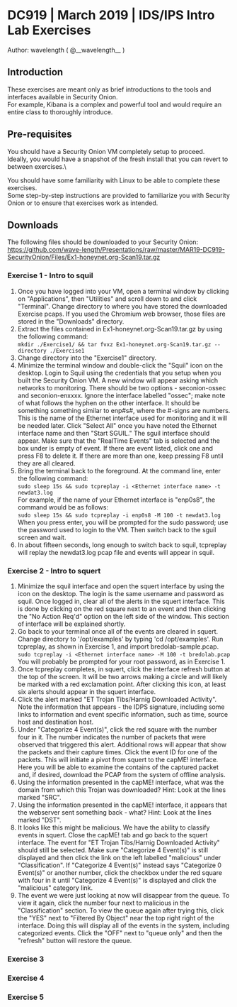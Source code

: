 # DC919  |  March 2019  |  IDS/IPS Intro Lab Exercises
Author: wavelength  ( @\_\_wavelength\_\_ )

## Introduction
These exercises are meant only as brief introductions to the tools and interfaces available in Security Onion.\
For example, Kibana is a complex and powerful tool and would require an entire class to thoroughly introduce.

## Pre-requisites
You should have a Security Onion VM completely setup to proceed.\
Ideally, you would have a snapshot of the fresh install that you can revert to between exercises.\

You should have some familiarity with Linux to be able to complete these exercises.\
Some step-by-step instructions are provided to familiarize you with Security Onion or to ensure that exercises work as intended.

## Downloads
The following files should be downloaded to your Security Onion:\
https://github.com/wave-length/Presentations/raw/master/MAR19-DC919-SecurityOnion/Files/Ex1-honeynet.org-Scan19.tar.gz

### Exercise 1 - Intro to squil
1. Once you have logged into your VM, open a terminal window by clicking on "Applications", then "Utilities" and scroll down to and click "Terminal".   Change directory to where you have stored the downloaded Exercise pcaps.   If you used the Chromium web browser, those files are stored in the "Downloads" directory.
2. Extract the files contained in Ex1-honeynet.org-Scan19.tar.gz by using the following command:\
  `mkdir ./Exercise1/ && tar fvxz Ex1-honeynet.org-Scan19.tar.gz --directory ./Exercise1`
3. Change directory into the "Exercise1" directory.
4. Minimize the terminal window and double-click the "Squil" icon on the desktop.   Login to Squil using the credentials that you setup when you built the Security Onion VM.  A new window will appear asking which networks to monitoring.   There should be two options - seconion-ossec and seconion-enxxxx.   Ignore the interface labelled "ossec"; make note of what follows the hyphen on the other interface.   It should be something something similar to enp#s#, where the #-signs are numbers.  This is the name of the Ethernet interface used for monitoring and it will be needed later.   Click "Select All" once you have noted the Ethernet interface name and then "Start SGUIL."  The sguil interface should appear.   Make sure that the "RealTime Events" tab is selected and the box under is empty of event.   If there are event listed, click one and press F8 to delete it.   If there are more than one, keep pressing F8 until they are all cleared.
5. Bring the terminal back to the foreground.   At the command line, enter the following command:\
`sudo sleep 15s && sudo tcpreplay -i <Ethernet interface name> -t newdat3.log`\
For example, if the name of your Ethernet interface is "enp0s8", the command would be as follows:\
`sudo sleep 15s && sudo tcpreplay -i enp0s8 -M 100 -t newdat3.log`\
When you press enter, you will be prompted for the sudo password; use the password used to login to the VM.   Then switch back to the sguil screen and wait.
6. In about fifteen seconds, long enough to switch back to squil, tcpreplay will replay the newdat3.log pcap file and events will appear in squil.
  
### Exercise 2 - Intro to squert
1. Minimize the squil interface and open the squert interface by using the icon on the desktop.   The login is the same username and password as squil.   Once logged in, clear all of the alerts in the squert interface.   This is done by clicking on the red square next to an event and then clicking the "No Action Req'd" option on the left side of the window.   This section of interface will be explained shortly.
2. Go back to your terminal once all of the events are cleared in squert. Change directory to '/opt/examples' by typing 'cd /opt/examples'.  Run tcpreplay, as shown in Exercise 1, and import bredolab-sample.pcap.\
 `sudo tcpreplay -i <Ethernet interface name> -M 100 -t bredolab.pcap`\
 You will probably be prompted for your root password, as in Exercise 1.
3. Once tcpreplay completes, in squert, click the interface refresh button at the top of the screen.  It will be two arrows making a circle and will likely be marked with a red exclamation point.   After clicking this icon, at least six alerts should appear in the squert interface.
4. Click the alert marked "ET Trojan Tibs/Harnig Downloaded Activity".   Note the information that appears - the IDPS signature, including some links to information and event specific information, such as time, source host and destination host.
5. Under "Categorize 4 Event(s)", click the red square with the number four in it.  The number indicates the number of packets that were observed that triggered this alert.   Additional rows will appear that show the packets and their capture times.   Click the event ID for one of the packets.   This will initiate a pivot from squert to the capME! interface.   Here you will be able to examine the contains of the captured packet and, if desired, download the PCAP from the system of offline analysis.
6. Using the information presented in the capME! interface, what was the domain from which this Trojan was downloaded?  Hint: Look at the lines marked "SRC".
7. Using the information presented in the capME! interface, it appears that the webserver sent something back - what?  Hint: Look at the lines marked "DST".
8. It looks like this might be malicious.  We have the ability to classify events in squert.   Close the capME! tab and go back to the squert interface.   The event for "ET Trojan Tibs/Harnig Downloaded Activity" should still be selected.   Make sure "Categorize 4 Event(s)" is still displayed and then click the link on the left labelled "malicious" under "Classification".   If "Categorize 4 Event(s)" instead says "Categorize 0 Event(s)" or another number, click the checkbox under the red square with four in it until "Categorize 4 Event(s)" is displayed and click the "malicious" category link.
9. The event we were just looking at now will disappear from the queue.    To view it again, click the number four next to malicious in the "Classification" section.    To view the queue again after trying this, click the "YES" next to "Filtered By Object" near the top right right of the interface.   Doing this will display all of the events in the system, including categorized events.   Click the "OFF" next to "queue only" and then the "refresh" button will restore the queue.

### Exercise 3

### Exercise 4

### Exercise 5
